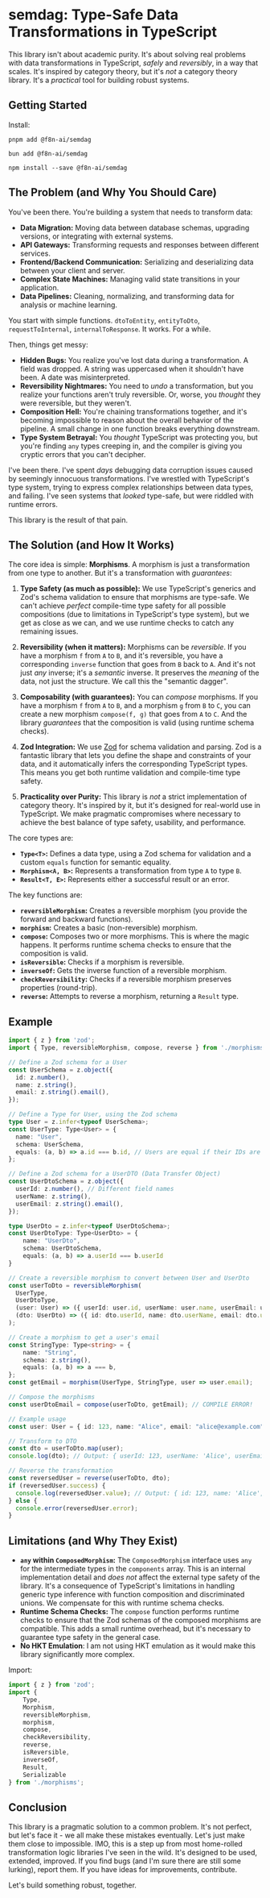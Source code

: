 # semdag: Type-Safe Data Transformations in TypeScript

This library isn't about academic purity. It's about solving real problems with data transformations in TypeScript, *safely* and *reversibly*, in a way that scales. It's inspired by category theory, but it's *not* a category theory library. It's a *practical* tool for building robust systems.

## Getting Started

Install:

```
pnpm add @f8n-ai/semdag
```

```
bun add @f8n-ai/semdag
```

```
npm install --save @f8n-ai/semdag
```

## The Problem (and Why You Should Care)

You've been there. You're building a system that needs to transform data:

*   **Data Migration:** Moving data between database schemas, upgrading versions, or integrating with external systems.
*   **API Gateways:** Transforming requests and responses between different services.
*   **Frontend/Backend Communication:** Serializing and deserializing data between your client and server.
*   **Complex State Machines:** Managing valid state transitions in your application.
*   **Data Pipelines:** Cleaning, normalizing, and transforming data for analysis or machine learning.

You start with simple functions.  `dtoToEntity`, `entityToDto`, `requestToInternal`, `internalToResponse`.  It works. For a while.

Then, things get messy:

*   **Hidden Bugs:** You realize you've lost data during a transformation.  A field was dropped.  A string was uppercased when it shouldn't have been.  A date was misinterpreted.
*   **Reversibility Nightmares:** You need to *undo* a transformation, but you realize your functions aren't truly reversible.  Or, worse, you *thought* they were reversible, but they weren't.
*   **Composition Hell:** You're chaining transformations together, and it's becoming impossible to reason about the overall behavior of the pipeline.  A small change in one function breaks everything downstream.
*   **Type System Betrayal:** You *thought* TypeScript was protecting you, but you're finding `any` types creeping in, and the compiler is giving you cryptic errors that you can't decipher.

I've been there. I've spent *days* debugging data corruption issues caused by seemingly innocuous transformations. I've wrestled with TypeScript's type system, trying to express complex relationships between data types, and failing. I've seen systems that *looked* type-safe, but were riddled with runtime errors.

This library is the result of that pain.

## The Solution (and How It Works)

The core idea is simple: **Morphisms**.  A morphism is just a transformation from one type to another.  But it's a transformation with *guarantees*:

1.  **Type Safety (as much as possible):**  We use TypeScript's generics and Zod's schema validation to ensure that morphisms are type-safe.  We can't achieve *perfect* compile-time type safety for all possible compositions (due to limitations in TypeScript's type system), but we get as close as we can, and we use runtime checks to catch any remaining issues.

2.  **Reversibility (when it matters):**  Morphisms can be *reversible*.  If you have a morphism `f` from `A` to `B`, and it's reversible, you have a corresponding `inverse` function that goes from `B` back to `A`.  And it's not just *any* inverse; it's a *semantic* inverse.  It preserves the *meaning* of the data, not just the structure. We call this the "semantic dagger".

3.  **Composability (with guarantees):**  You can *compose* morphisms.  If you have a morphism `f` from `A` to `B`, and a morphism `g` from `B` to `C`, you can create a new morphism `compose(f, g)` that goes from `A` to `C`.  And the library *guarantees* that the composition is valid (using runtime schema checks).

4.  **Zod Integration:** We use [Zod](https://zod.dev/) for schema validation and parsing.  Zod is a fantastic library that lets you define the shape and constraints of your data, and it automatically infers the corresponding TypeScript types.  This means you get both runtime validation and compile-time type safety.

5.  **Practicality over Purity:** This library is *not* a strict implementation of category theory. It's inspired by it, but it's designed for real-world use in TypeScript. We make pragmatic compromises where necessary to achieve the best balance of type safety, usability, and performance.

The core types are:

*   **`Type<T>`:**  Defines a data type, using a Zod schema for validation and a custom `equals` function for semantic equality.
*   **`Morphism<A, B>`:**  Represents a transformation from type `A` to type `B`.
*   **`Result<T, E>`:** Represents either a successful result or an error.

The key functions are:

*   **`reversibleMorphism`:** Creates a reversible morphism (you provide the forward and backward functions).
*   **`morphism`:** Creates a basic (non-reversible) morphism.
*   **`compose`:** Composes two or more morphisms. This is where the magic happens. It performs runtime schema checks to ensure that the composition is valid.
*   **`isReversible`:** Checks if a morphism is reversible.
*   **`inverseOf`:** Gets the inverse function of a reversible morphism.
*   **`checkReversibility`:** Checks if a reversible morphism preserves properties (round-trip).
*   **`reverse`:** Attempts to reverse a morphism, returning a `Result` type.

## Example

```typescript
import { z } from 'zod';
import { Type, reversibleMorphism, compose, reverse } from './morphisms';

// Define a Zod schema for a User
const UserSchema = z.object({
  id: z.number(),
  name: z.string(),
  email: z.string().email(),
});

// Define a Type for User, using the Zod schema
type User = z.infer<typeof UserSchema>;
const UserType: Type<User> = {
  name: "User",
  schema: UserSchema,
  equals: (a, b) => a.id === b.id, // Users are equal if their IDs are equal
};

// Define a Zod schema for a UserDTO (Data Transfer Object)
const UserDtoSchema = z.object({
  userId: z.number(), // Different field names
  userName: z.string(),
  userEmail: z.string().email(),
});

type UserDto = z.infer<typeof UserDtoSchema>;
const UserDtoType: Type<UserDto> = {
    name: "UserDto",
    schema: UserDtoSchema,
    equals: (a, b) => a.userId === b.userId
}

// Create a reversible morphism to convert between User and UserDto
const userToDto = reversibleMorphism(
  UserType,
  UserDtoType,
  (user: User) => ({ userId: user.id, userName: user.name, userEmail: user.email }),
  (dto: UserDto) => ({ id: dto.userId, name: dto.userName, email: dto.userEmail, isActive: true }) //Assume active
);

// Create a morphism to get a user's email
const StringType: Type<string> = {
    name: "String",
    schema: z.string(),
    equals: (a, b) => a === b,
};
const getEmail = morphism(UserType, StringType, user => user.email);

// Compose the morphisms
const userDtoEmail = compose(userToDto, getEmail); // COMPILE ERROR!

// Example usage
const user: User = { id: 123, name: "Alice", email: "alice@example.com", isActive: true };

// Transform to DTO
const dto = userToDto.map(user);
console.log(dto); // Output: { userId: 123, userName: 'Alice', userEmail: 'alice@example.com' }

// Reverse the transformation
const reversedUser = reverse(userToDto, dto);
if (reversedUser.success) {
  console.log(reversedUser.value); // Output: { id: 123, name: 'Alice', email: 'alice@example.com' }
} else {
  console.error(reversedUser.error);
}
```

## Limitations (and Why They Exist)

*   **`any` within `ComposedMorphism`:** The `ComposedMorphism` interface uses `any` for the intermediate types in the `components` array. This is an internal implementation detail and *does not* affect the external type safety of the library. It's a consequence of TypeScript's limitations in handling generic type inference with function composition and discriminated unions. We compensate for this with runtime schema checks.
*   **Runtime Schema Checks:** The `compose` function performs runtime checks to ensure that the Zod schemas of the composed morphisms are compatible. This adds a small runtime overhead, but it's necessary to guarantee type safety in the general case.
* **No HKT Emulation**: I am not using HKT emulation as it would make this library significantly more complex.



Import:

```typescript
import { z } from 'zod';
import {
    Type,
    Morphism,
    reversibleMorphism,
    morphism,
    compose,
    checkReversibility,
    reverse,
    isReversible,
    inverseOf,
    Result,
    Serializable
} from './morphisms';
```

## Conclusion

This library is a pragmatic solution to a common problem. It's not perfect, but let's face it - we all make these mistakes eventually. Let's just make them close to impossible. IMO, this is a step up from most home-rolled transformation logic libraries I've seen in the wild. It's designed to be used, extended, improved.  If you find bugs (and I'm sure there are still some lurking), report them.  If you have ideas for improvements, contribute.

Let's build something robust, together.
